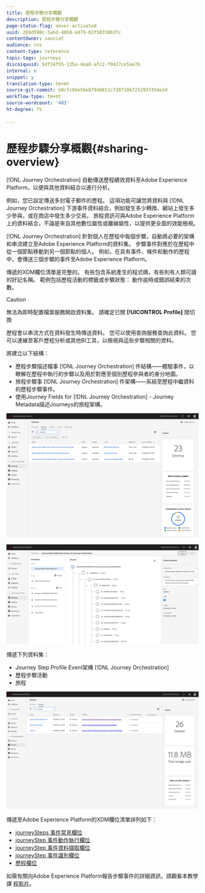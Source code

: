 ```yaml
---
title: 歷程步驟分享概觀
description: 歷程步驟分享概觀
page-status-flag: never-activated
uuid: 269d590c-5a6d-40b9-a879-02f5033863fc
contentOwner: sauviat
audience: rns
content-type: reference
topic-tags: journeys
discoiquuid: 5df34f55-135a-4ea8-afc2-f9427ce5ae7b
internal: n
snippet: y
translation-type: tm+mt
source-git-commit: b8cfc9de56e879d8812cf3871067252937454e1d
workflow-type: tm+mt
source-wordcount: '403'
ht-degree: 7%

---
```



# 歷程步驟分享概觀{#sharing-overview}

[!DNL Journey Orchestration] 自動傳送歷程績效資料至Adobe Experience Platform，以便與其他資料結合以進行分析。

例如，您已設定傳送多封電子郵件的歷程。 這項功能可讓您將資料與 [!DNL Journey Orchestration] 下游事件資料結合，例如發生多少轉換、網站上發生多少參與，或在商店中發生多少交易。 旅程資訊可與Adobe Experience Platform上的資料結合，不論是來自其他數位屬性或離線屬性，以提供更全面的效能檢視。

[!DNL Journey Orchestration] 針對個人在歷程中每個步驟，自動將必要的架構和串流建立至Adobe Experience Platform的資料集。 步驟事件對應於在歷程中從一個節點移動到另一個節點的個人。 例如，在具有事件、條件和動作的歷程中，會傳送三個步驟的事件至Adobe Experience Platform。

傳遞的XDM欄位清單是完整的。 有些包含系統產生的程式碼，有些則有人類可讀的好記名稱。 範例包括歷程活動的標籤或步驟狀態： 動作逾時或錯誤結束的次數。

>[!CAUTION]
>
>無法為即時配置檔案服務開啟資料集。 請確定已關 **[!UICONTROL Profile]** 閉切換

歷程會以串流方式在資料發生時傳送資料。 您可以使用查詢服務查詢此資料。 您可以連線至客戶歷程分析或其他BI工具，以檢視與這些步驟相關的資料。

將建立以下結構：

* 歷程步驟描述檔事 [!DNL Journey Orchestration] 件結構——體驗事件，以瞭解在歷程中執行的步驟以及用於對應至個別歷程參與者的身分地圖。
* 旅程步驟事 [!DNL Journey Orchestration] 件架構——系結至歷程中繼資料的歷程步驟事件。
* 使用Journey Fields for [!DNL Journey Orchestration] - Journey Metadata描述Journeys的旅程架構。

![](../assets/sharing1.png)

![](../assets/sharing2.png)

傳遞下列資料集：

* Journey Step Profile Event架構 [!DNL Journey Orchestration]
* 歷程步驟活動
* 旅程

![](../assets/sharing3.png)

傳遞至Adobe Experience Platform的XDM欄位清單詳列如下：

* [journeySteps 事件常見欄位](../building-journeys/sharing-common-fields.md)
* [journeyStep 事件動作執行欄位](../building-journeys/sharing-execution-fields.md)
* [journeyStep 事件資料擷取欄位](../building-journeys/sharing-fetch-fields.md)
* [journeyStep 事件識別欄位](../building-journeys/sharing-identity-fields.md)
* [歷程欄位](../building-journeys/sharing-journey-fields.md)

如需有關向Adobe Experience Platform報告步驟事件的詳細資訊，請觀看本教學課 [程影片](https://docs.adobe.com/content/help/en/journey-orchestration-learn/tutorials/reporting-step-events-to-adobe-experience-platform.html)。
